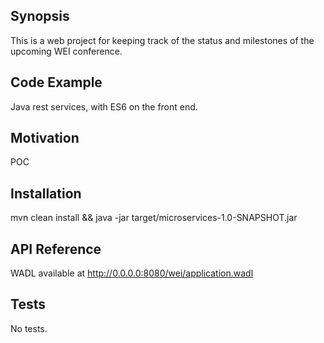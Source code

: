 ## Synopsis

This is a web project for keeping track of the status and milestones of the upcoming WEI conference.

## Code Example

Java rest services, with ES6 on the front end.

## Motivation

POC

## Installation

mvn clean install && java -jar target/microservices-1.0-SNAPSHOT.jar

## API Reference

WADL available at http://0.0.0.0:8080/wei/application.wadl

## Tests

No tests.

